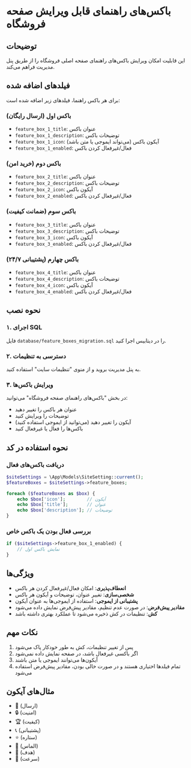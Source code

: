 # باکس‌های راهنمای قابل ویرایش صفحه فروشگاه

## توضیحات
این قابلیت امکان ویرایش باکس‌های راهنمای صفحه اصلی فروشگاه را از طریق پنل مدیریت فراهم می‌کند.

## فیلدهای اضافه شده
برای هر باکس راهنما، فیلدهای زیر اضافه شده است:

### باکس اول (ارسال رایگان)
- `feature_box_1_title`: عنوان باکس
- `feature_box_1_description`: توضیحات باکس
- `feature_box_1_icon`: آیکون باکس (می‌تواند ایموجی یا متن باشد)
- `feature_box_1_enabled`: فعال/غیرفعال کردن باکس

### باکس دوم (خرید امن)
- `feature_box_2_title`: عنوان باکس
- `feature_box_2_description`: توضیحات باکس
- `feature_box_2_icon`: آیکون باکس
- `feature_box_2_enabled`: فعال/غیرفعال کردن باکس

### باکس سوم (ضمانت کیفیت)
- `feature_box_3_title`: عنوان باکس
- `feature_box_3_description`: توضیحات باکس
- `feature_box_3_icon`: آیکون باکس
- `feature_box_3_enabled`: فعال/غیرفعال کردن باکس

### باکس چهارم (پشتیبانی ۲۴/۷)
- `feature_box_4_title`: عنوان باکس
- `feature_box_4_description`: توضیحات باکس
- `feature_box_4_icon`: آیکون باکس
- `feature_box_4_enabled`: فعال/غیرفعال کردن باکس

## نحوه نصب

### ۱. اجرای SQL
فایل `database/feature_boxes_migration.sql` را در دیتابیس اجرا کنید.

### ۲. دسترسی به تنظیمات
به پنل مدیریت بروید و از منوی "تنظیمات سایت" استفاده کنید.

### ۳. ویرایش باکس‌ها
در بخش "باکس‌های راهنمای صفحه فروشگاه" می‌توانید:
- عنوان هر باکس را تغییر دهید
- توضیحات را ویرایش کنید
- آیکون را تغییر دهید (می‌توانید از ایموجی استفاده کنید)
- باکس‌ها را فعال یا غیرفعال کنید

## نحوه استفاده در کد

### دریافت باکس‌های فعال
```php
$siteSettings = \App\Models\SiteSetting::current();
$featureBoxes = $siteSettings->feature_boxes;

foreach ($featureBoxes as $box) {
    echo $box['icon'];        // آیکون
    echo $box['title'];       // عنوان
    echo $box['description']; // توضیحات
}
```

### بررسی فعال بودن یک باکس خاص
```php
if ($siteSettings->feature_box_1_enabled) {
    // نمایش باکس اول
}
```

## ویژگی‌ها
- **انعطاف‌پذیری**: امکان فعال/غیرفعال کردن هر باکس
- **شخصی‌سازی**: تغییر عنوان، توضیحات و آیکون هر باکس
- **پشتیبانی از ایموجی**: استفاده از ایموجی‌ها به عنوان آیکون
- **مقادیر پیش‌فرض**: در صورت عدم تنظیم، مقادیر پیش‌فرض نمایش داده می‌شود
- **کش**: تنظیمات در کش ذخیره می‌شود تا عملکرد بهتری داشته باشد

## نکات مهم
1. پس از تغییر تنظیمات، کش به طور خودکار پاک می‌شود
2. اگر باکسی غیرفعال باشد، در صفحه نمایش داده نمی‌شود
3. آیکون‌ها می‌توانند ایموجی یا متن باشند
4. تمام فیلدها اختیاری هستند و در صورت خالی بودن، مقادیر پیش‌فرض استفاده می‌شود

## مثال‌های آیکون
- 🚚 (ارسال)
- 🔒 (امنیت)
- 🏆 (کیفیت)
- 📞 (پشتیبانی)
- ⭐ (ستاره)
- 💎 (الماس)
- 🎯 (هدف)
- 🚀 (سرعت) 